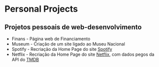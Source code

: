 # Personal Projects

## Projetos pessoais de web-desenvolvimento
* Finans - Página web de Financiamento
* Museum - Criação de um site ligado ao Museu Nacional
* Spotify - Recriação da Home Page do site [Spotify](https://www.spotify.com/us/)
* Netflix - Recriação da Home Page do site [Netflix](https://www.netflix.com/br-en/), com dados pegos da API do [TMDB](https://www.themoviedb.org/)